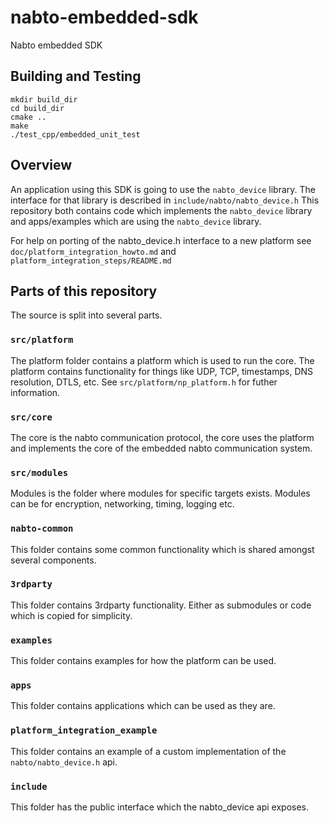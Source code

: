 # nabto-embedded-sdk

Nabto embedded SDK

## Building and Testing

```
mkdir build_dir
cd build_dir
cmake ..
make
./test_cpp/embedded_unit_test
```


## Overview

An application using this SDK is going to use the `nabto_device`
library. The interface for that library is described in
`include/nabto/nabto_device.h` This repository both contains code
which implements the `nabto_device` library and apps/examples which
are using the `nabto_device` library.

For help on porting of the nabto_device.h interface to a new platform
see `doc/platform_integration_howto.md` and
`platform_integration_steps/README.md`


## Parts of this repository

The source is split into several parts.

### `src/platform`

The platform folder contains a platform which is used to run the
core. The platform contains functionality for things like UDP, TCP,
timestamps, DNS resolution, DTLS, etc. See
`src/platform/np_platform.h` for futher information.

### `src/core`

The core is the nabto communication protocol, the core uses the
platform and implements the core of the embedded nabto communication
system.

### `src/modules`

Modules is the folder where modules for specific targets
exists. Modules can be for encryption, networking, timing, logging
etc.

### `nabto-common`

This folder contains some common functionality which is shared amongst
several components.

### `3rdparty`

This folder contains 3rdparty functionality. Either as submodules or
code which is copied for simplicity.

### `examples`

This folder contains examples for how the platform can be used.

### `apps`

This folder contains applications which can be used as they are.

### `platform_integration_example`

This folder contains an example of a custom implementation of the
`nabto/nabto_device.h` api.

### `include`

This folder has the public interface which the nabto_device api
exposes.
